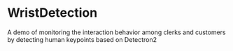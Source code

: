 # WristDetection
A demo of monitoring the interaction behavior among clerks and customers by detecting human keypoints based on Detectron2 
